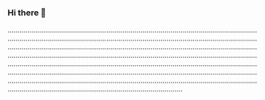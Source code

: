 ### Hi there 👋

...........................................................................................................................................................................................................................................................................................................................................................................................................................................................................................................................................................................................................................................................................................................................................................................................................................................................................................................................................................................................